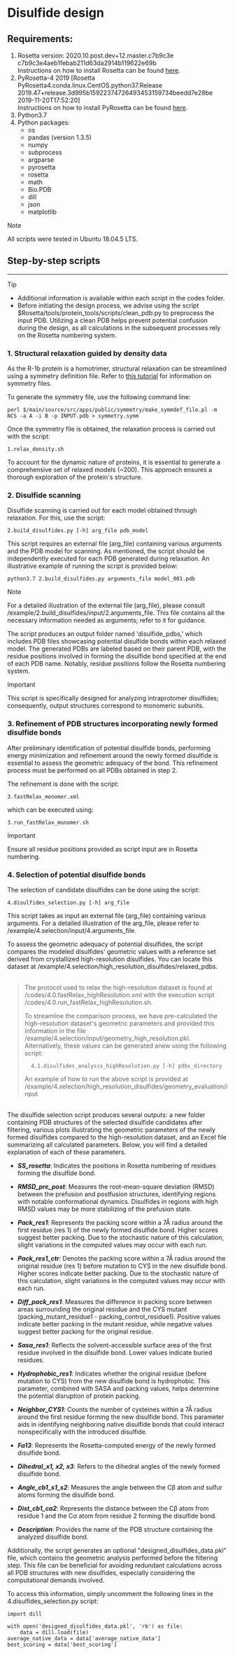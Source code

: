 # Disulfide design
## Requirements:

1. Rosetta version: 2020.10.post.dev+12.master.c7b9c3e c7b9c3e4aeb1febab211d63da2914b119622e69b  
   Instructions on how to install Rosetta can be found [here](https://new.rosettacommons.org/demos/latest/tutorials/install_build/install_build).
3. PyRosetta-4 2019 [Rosetta PyRosetta4.conda.linux.CentOS.python37.Release 2019.47+release.3d995b15922374726493453159734beedd7e28be 2019-11-20T17:52:20]  
   Instructions on how to install PyRosetta can be found [here](https://www.pyrosetta.org/downloads).
5. Python3.7
6. Python packages: 
	- os
 	- pandas (version 1.3.5)
 	- numpy
 	- subprocess
 	- argparse
 	- pyrosetta 
 	- rosetta
 	- math
  	- Bio.PDB
  	- dill
   	- json
   	- matplotlib

> [!NOTE]
> All scripts were tested in Ubuntu 18.04.5 LTS.

## Step-by-step scripts
--------------------- 
> [!TIP]
> - Additional information is available within each script in the codes folder.
> - Before initiating the design process, we advise using the script $Rosetta/tools/protein_tools/scripts/clean_pdb.py to preprocess the input PDB. Utilizing a clean PDB helps prevent potential confusion during the design, as all calculations in the subsequent processes rely on the Rosetta numbering system. 

### 1. Structural relaxation guided by density data  

As the R-1b protein is a homotrimer, structural relaxation can be streamlined using a symmetry definition file. Refer to [this tutorial](https://faculty.washington.edu/dimaio/files/_density_tutorial_aug18.pdf) for information on symmetry files.

To generate the symmetry file, use the following command line: 

  	perl $/main/source/src/apps/public/symmetry/make_symmdef_file.pl -m NCS -a A -i B -p INPUT.pdb > symmetry.symm

Once the symmetry file is obtained, the relaxation process is carried out with the script:

	1.relax_density.sh
 
To account for the dynamic nature of proteins, it is essential to generate a comprehensive set of relaxed models (~200). This approach ensures a thorough exploration of the protein's structure.


### 2. Disulfide scanning

Disulfide scanning is carried out for each model obtained through relaxation. For this, use the script:

	2.build_disulfides.py [-h] arg_file pdb_model

This script requires an external file (arg_file) containing various arguments and the PDB model for scanning. As mentioned, the script should be independently executed for each PDB generated during relaxation. An illustrative example of running the script is provided below:

	python3.7 2.build_disulfides.py arguments_file model_001.pdb

> [!NOTE]
> For a detailed illustration of the external file (arg_file), please consult /example/2.build_disulfides/input/2.arguments_file. This file contains all the necessary information needed as arguments; refer to it for guidance.

The script produces an output folder named 'disulfide_pdbs,' which includes PDB files showcasing potential disulfide bonds within each relaxed model. The generated PDBs are labeled based on their parent PDB, with the residue positions involved in forming the disulfide bond specified at the end of each PDB name. Notably, residue positions follow the Rosetta numbering system.

> [!IMPORTANT]
> This script is specifically designed for analyzing intraprotomer disulfides; consequently, output structures correspond to monomeric subunits.
	
### 3. Refinement of PDB structures incorporating newly formed disulfide bonds

After preliminary identification of potential disulfide bonds, performing energy minimization and refinement around the newly formed disulfide is essential to assess the geometric adequacy of the bond. This refinement process must be performed on all PDBs obtained in step 2.

The refinement is done with the script:  

	3.fastRelax_monomer.xml 
 
which can be executed using:

 	3.run_fastRelax_monomer.sh
   
> [!IMPORTANT]
> Ensure all residue positions provided as script input are in Rosetta numbering.


### 4. Selection of potential disulfide bonds

The selection of candidate disulfides can be done using the script:

	4.disulfides_selection.py [-h] arg_file
  
This script takes as input an external file (arg_file) containing various arguments. For a detailed illustration of the arg_file, please refer to /example/4.selection/input/4.arguments_file. 

To assess the geometric adequacy of potential disulfides, the script compares the modeled disulfides' geometric values with a reference set derived from crystallized high-resolution disulfides. You can locate this dataset at /example/4.selection/high_resolution_disulfides/relaxed_pdbs.<br><br>

> The protocol used to relax the high-resolution dataset is found at /codes/4.0.fastRelax_highResolution.xml with the execution script /codes/4.0.run_fastRelax_highResolution.sh.
>
> To streamline the comparison process, we have pre-calculated the high-resolution dataset's geometric parameters and provided this information in the file /example/4.selection/input/geometry_high_resolution.pkl. Alternatively, these values can be generated anew using the following script:
>
>		4.1.disulfides_analysis_highResolution.py [-h] pdbs_directory
>
> An example of how to run the above script is provided at /example/4.selection/high_resolution_disulfides/geometry_evaluation/input

<br>The disulfide selection script produces several outputs: a new folder containing PDB structures of the selected disulfide candidates after filtering, various plots illustrating the geometric parameters of the newly formed disulfides compared to the high-resolution dataset, and an Excel file summarizing all calculated parameters. Below, you will find a detailed explanation of each of these parameters.

- ***SS_rosetta***: Indicates the positions in Rosetta numbering of residues forming the disulfide bond.
  
- ***RMSD_pre_post***: Measures the root-mean-square deviation (RMSD) between the prefusion and postfusion structures, identifying regions with notable conformational dynamics. Disulfides in regions with high RMSD values may be more stabilizing of the prefusion state.
  
- ***Pack_res1***: Represents the packing score within a 7Å radius around the first residue (res 1) of the newly formed disulfide bond. Higher scores suggest better packing. Due to the stochastic nature of this calculation, slight variations in the computed values may occur with each run.

- ***Pack_res1_ctr***: Denotes the packing score within a 7Å radius around the original residue (res 1) before mutation to CYS in the new disulfide bond. Higher scores indicate better packing. Due to the stochastic nature of this calculation, slight variations in the computed values may occur with each run.
  
- ***Diff_pack_res1***: Measures the difference in packing score between areas surrounding the original residue and the CYS mutant (packing_mutant_residue1 - packing_control_residue1). Positive values indicate better packing in the mutant residue, while negative values suggest better packing for the original residue.
  
- ***Sasa_res1***: Reflects the solvent-accessible surface area of the first residue involved in the disulfide bond. Lower values indicate buried residues.
  
- ***Hydrophobic_res1***: Indicates whether the original residue (before mutation to CYS) from the new disulfide bond is hydrophobic. This parameter, combined with SASA and packing values, helps determine the potential disruption of protein packing.

- ***Neighbor_CYS1***: Counts the number of cysteines within a 7Å radius around the first residue forming the new disulfide bond. This parameter aids in identifying neighboring native disulfide bonds that could interact nonspecifically with the introduced disulfide.
  
- ***Fa13***: Represents the Rosetta-computed energy of the newly formed disulfide bond.
  
- ***Dihedral_x1, x2, x3***: Refers to the dihedral angles of the newly formed disulfide bond.
  
- ***Angle_cb1_s1_s2***: Measures the angle between the Cβ atom and sulfur atoms forming the disulfide bond.
  
- ***Dist_cb1_ca2***: Represents the distance between the Cβ atom from residue 1 and the Cα atom from residue 2 forming the disulfide bond.
   
- ***Description***: Provides the name of the PDB structure containing the analyzed disulfide bond.

Additionally, the script generates an optional "designed_disulfides_data.pkl" file, which contains the geometric analysis performed before the filtering step. This file can be beneficial for avoiding redundant calculations across all PDB structures with new disulfides, especially considering the computational demands involved.

To access this information, simply uncomment the following lines in the 4.disulfides_selection.py script:

	import dill
 
	with open('designed_disulfides_data.pkl', 'rb') as file:
	    data = dill.load(file)
	average_native_data = data['average_native_data']
	best_scoring = data['best_scoring']

